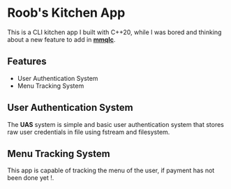 # Roob's  Kitchen App 
This is a CLI kitchen app I built with C++20, while I was bored and thinking about a new feature to add in [**mmqlc**](https://github.com/MTalha-Codes/mmqlc).
## Features
- User Authentication System
- Menu Tracking System

## User Authentication System
The **UAS** system is simple and basic user authentication system that stores raw user credentials in file using fstream and filesystem.

## Menu Tracking System
This app is capable of tracking the menu of the user, if payment has not been done yet !.
